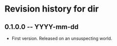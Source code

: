 # Revision history for dir

## 0.1.0.0 -- YYYY-mm-dd

* First version. Released on an unsuspecting world.
